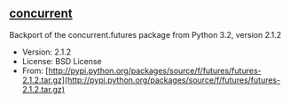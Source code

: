 [concurrent](https://github.com/agronholm/pythonfutures)
--------

Backport of the concurrent.futures package from Python 3.2, version 2.1.2

* Version: 2.1.2
* License: BSD License
* From: [http://pypi.python.org/packages/source/f/futures/futures-2.1.2.tar.gz](http://pypi.python.org/packages/source/f/futures/futures-2.1.2.tar.gz)
